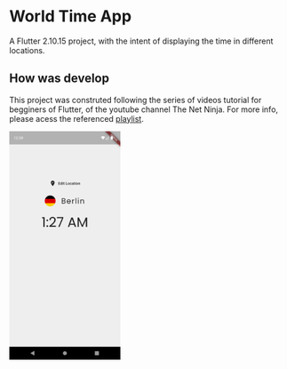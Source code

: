 # World Time App

A Flutter 2.10.15 project, with the intent of displaying the time in different locations.

## How was develop

This project was construted following the series of videos tutorial for begginers of Flutter, of the youtube channel The Net Ninja. For more info, please acess the referenced [playlist](https://youtube.com/playlist?list=PL4cUxeGkcC9jLYyp2Aoh6hcWuxFDX6PBJ). 

<!-- ![Screenshot of the app ](image.png) -->

<img src="image.png" alt="alt text" width="200"/>